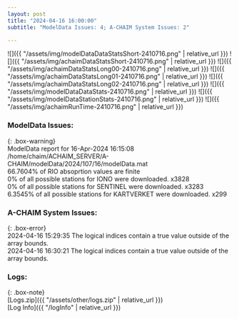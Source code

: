 ```yaml
---
layout: post
title: "2024-04-16 16:00:00"
subtitle: "ModelData Issues: 4; A-CHAIM System Issues: 2"

---
```


![]({{ "/assets/img/modelDataDataStatsShort-2410716.png" | relative_url }})
![]({{ "/assets/img/achaimDataStatsShort-2410716.png" | relative_url }})
![]({{ "/assets/img/achaimDataStatsLong00-2410716.png" | relative_url }})
![]({{ "/assets/img/achaimDataStatsLong01-2410716.png" | relative_url }})
![]({{ "/assets/img/achaimDataStatsLong02-2410716.png" | relative_url }})
![]({{ "/assets/img/modelDataDataStats-2410716.png" | relative_url }})
![]({{ "/assets/img/modelDataStationStats-2410716.png" | relative_url }})
![]({{ "/assets/img/achaimRunTime-2410716.png" | relative_url }})


### ModelData Issues:  
  
{: .box-warning}  
 ModelData report for 16-Apr-2024 16:15:08   
 /home/chaim/ACHAIM_SERVER/A-CHAIM/modelData/2024/107/16/modelData.mat   
 66.7604% of RIO absoprtion values are finite   
 0% of all possible stations for IONO were downloaded. x3828   
 0% of all possible stations for SENTINEL were downloaded. x3283   
 6.3545% of all possible stations for KARTVERKET were downloaded. x299   
  
### A-CHAIM System Issues:  
  
{: .box-error}  
2024-04-16 15:29:35 The logical indices contain a true value outside of the array bounds.  
2024-04-16 16:30:21 The logical indices contain a true value outside of the array bounds.  

### Logs:  
  
{: .box-note}  
[Logs.zip]({{ "/assets/other/logs.zip" | relative_url }})  
[Log Info]({{ "/logInfo" | relative_url }})  
